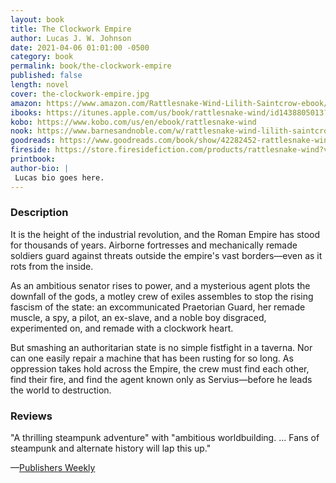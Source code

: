 ```yaml
---
layout: book
title: The Clockwork Empire
author: Lucas J. W. Johnson
date: 2021-04-06 01:01:00 -0500
category: book
permalink: book/the-clockwork-empire
published: false
length: novel
cover: the-clockwork-empire.jpg
amazon: https://www.amazon.com/Rattlesnake-Wind-Lilith-Saintcrow-ebook/dp/B07JCDZMP8/ref=sr_1_2?ie=UTF8&qid=1543499820&sr=8-2&keywords=Rattlesnake+Wind
ibooks: https://itunes.apple.com/us/book/rattlesnake-wind/id1438805013?mt=11
kobo: https://www.kobo.com/us/en/ebook/rattlesnake-wind
nook: https://www.barnesandnoble.com/w/rattlesnake-wind-lilith-saintcrow/1129734508?ean=9780998778365
goodreads: https://www.goodreads.com/book/show/42282452-rattlesnake-wind?from_search=true
fireside: https://store.firesidefiction.com/products/rattlesnake-wind?variant=15669804662882
printbook:
author-bio: |
 Lucas bio goes here.
---
```


### Description

It is the height of the industrial revolution, and the Roman Empire has stood for thousands of years. Airborne fortresses and mechanically remade soldiers guard against threats outside the empire's vast borders—even as it rots from the inside.

As an ambitious senator rises to power, and a mysterious agent plots the downfall of the gods, a motley crew of exiles assembles to stop the rising fascism of the state: an excommunicated Praetorian Guard, her remade muscle, a spy, a pilot, an ex-slave, and a noble boy disgraced, experimented on, and remade with a clockwork heart.

But smashing an authoritarian state is no simple fistfight in a taverna. Nor can one easily repair a machine that has been rusting for so long. As oppression takes hold across the Empire, the crew must find each other, find their fire, and find the agent known only as Servius—before he leads the world to destruction.

### Reviews

"A thrilling steampunk adventure" with "ambitious worldbuilding. ... Fans of steampunk and alternate history will lap this up."

—[Publishers Weekly](https://www.publishersweekly.com/978-1-73415-496-2)
